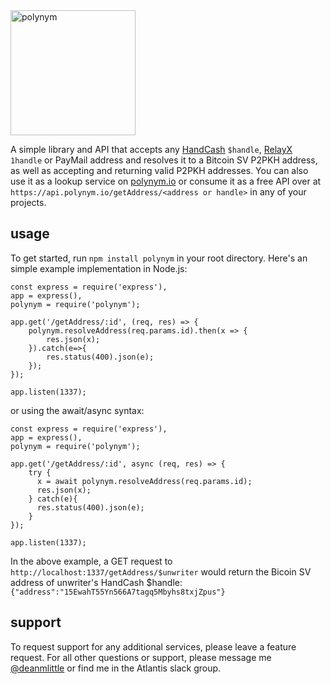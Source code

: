 <img src="https://polynym.io/logo.svg" width="200" alt="polynym">

A simple library and API that accepts any [HandCash](https://handcash.io) `$handle`, [RelayX](https://relayx.io) `1handle` or PayMail address and resolves it to a Bitcoin SV P2PKH address, as well as accepting and returning valid P2PKH addresses. You can also use it as a lookup service on [polynym.io](https://polynym.io) or consume it as a free API over at `https://api.polynym.io/getAddress/<address or handle>` in any of your projects.

## usage

To get started, run `npm install polynym` in your root directory. Here's an simple example implementation in Node.js:

```
const express = require('express'),
app = express(),
polynym = require('polynym');

app.get('/getAddress/:id', (req, res) => {
    polynym.resolveAddress(req.params.id).then(x => {
        res.json(x);
    }).catch(e=>{
        res.status(400).json(e);
    });
});

app.listen(1337);
```

or using the await/async syntax:

```
const express = require('express'),
app = express(),
polynym = require('polynym');

app.get('/getAddress/:id', async (req, res) => {
    try {
      x = await polynym.resolveAddress(req.params.id);
      res.json(x);
    } catch(e){
      res.status(400).json(e);
    }
});

app.listen(1337);
```

In the above example, a GET request to `http://localhost:1337/getAddress/$unwriter` would return the Bicoin SV address of unwriter's HandCash $handle: `{"address":"15EwahT55Yn566A7tagq5Mbyhs8txjZpus"}`

## support

To request support for any additional services, please leave a feature request. For all other questions or support, please message me [@deanmlittle](https://twitter.com/deanmlittle) or find me in the Atlantis slack group.
